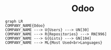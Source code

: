 <h1 align="center">Odoo</h1>

```mermaid
graph LR
COMPANY_NAME{Odoo}
COMPANY_NAME ---> U{Users} ---> UN[30]
COMPANY_NAME ---> R{Repositories} ---> RN[996]
COMPANY_NAME ---> G{Gists} ---> GN[104]
COMPANY_NAME ---> ML{Most Used<br>Languages}
```
